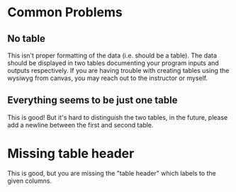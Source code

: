 # Common Problems

## No table

This isn't proper formatting of the data (i.e. should be a table). The data should be displayed in two tables documenting your program inputs and outputs respectively. If you are having trouble with creating tables using the wysiwyg from canvas, you may reach out to the instructor or myself.

## Everything seems to be just one table

This is good! But it's hard to distinguish the two tables, in the future, please add a newline between the first and second table.

# Missing table header

This is good, but you are missing the "table header" which labels to the given columns. 



